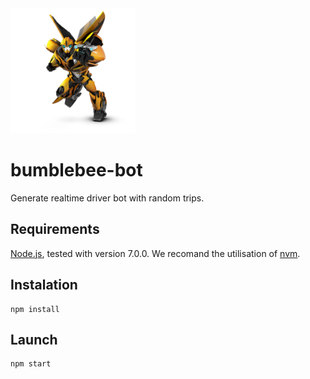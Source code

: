 <img src="/public/images/bumblebee-bot-transformers.jpg" width="200" title="BumblebeeBot Logo">

# bumblebee-bot
Generate realtime driver bot with random trips.

## Requirements

[Node.js](https://nodejs.org/en/), tested with version 7.0.0.
We recomand the utilisation of [nvm](https://github.com/creationix/nvm).

## Instalation

    npm install

## Launch

    npm start
